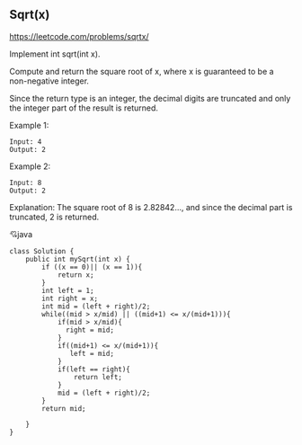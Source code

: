 ## Sqrt(x)
https://leetcode.com/problems/sqrtx/

Implement int sqrt(int x).

Compute and return the square root of x, where x is guaranteed to be a non-negative integer.

Since the return type is an integer, the decimal digits are truncated and only the integer part of the result is returned.

Example 1:

    Input: 4
    Output: 2
Example 2:

    Input: 8
    Output: 2
Explanation: The square root of 8 is 2.82842..., and since 
             the decimal part is truncated, 2 is returned.
  

:cupid:java
  
    class Solution {
        public int mySqrt(int x) {
            if ((x == 0)|| (x == 1)){
                return x;
            }
            int left = 1;
            int right = x;
            int mid = (left + right)/2;
            while((mid > x/mid) || ((mid+1) <= x/(mid+1))){
                if(mid > x/mid){
                  right = mid;  
                }
                if((mid+1) <= x/(mid+1)){
                   left = mid; 
                }
                if(left == right){
                    return left;
                }
                mid = (left + right)/2;
            }
            return mid;

        }
    }
